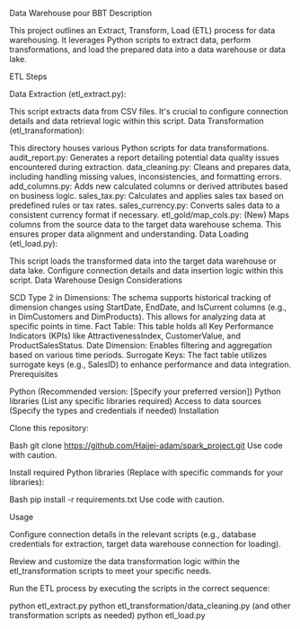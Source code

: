 Data Warehouse pour BBT
Description

This project outlines an Extract, Transform, Load (ETL) process for data warehousing. It leverages Python scripts to extract data, perform transformations, and load the prepared data into a data warehouse or data lake.

ETL Steps

Data Extraction (etl_extract.py):

This script extracts data from CSV files.
It's crucial to configure connection details and data retrieval logic within this script.
Data Transformation (etl_transformation):

This directory houses various Python scripts for data transformations.
audit_report.py: Generates a report detailing potential data quality issues encountered during extraction.
data_cleaning.py: Cleans and prepares data, including handling missing values, inconsistencies, and formatting errors.
add_columns.py: Adds new calculated columns or derived attributes based on business logic.
sales_tax.py: Calculates and applies sales tax based on predefined rules or tax rates.
sales_currency.py: Converts sales data to a consistent currency format if necessary.
etl_gold/map_cols.py: (New) Maps columns from the source data to the target data warehouse schema. This ensures proper data alignment and understanding.
Data Loading (etl_load.py):

This script loads the transformed data into the target data warehouse or data lake.
Configure connection details and data insertion logic within this script.
Data Warehouse Design Considerations

SCD Type 2 in Dimensions: The schema supports historical tracking of dimension changes using StartDate, EndDate, and IsCurrent columns (e.g., in DimCustomers and DimProducts). This allows for analyzing data at specific points in time.
Fact Table: This table holds all Key Performance Indicators (KPIs) like AttractivenessIndex, CustomerValue, and ProductSalesStatus.
Date Dimension: Enables filtering and aggregation based on various time periods.
Surrogate Keys: The fact table utilizes surrogate keys (e.g., SalesID) to enhance performance and data integration.
Prerequisites

Python (Recommended version: [Specify your preferred version])
Python libraries (List any specific libraries required)
Access to data sources (Specify the types and credentials if needed)
Installation

Clone this repository:

Bash
git clone https://github.com/Hajjej-adam/spark_project.git
Use code with caution.

Install required Python libraries (Replace with specific commands for your libraries):

Bash
pip install -r requirements.txt
Use code with caution.

Usage

Configure connection details in the relevant scripts (e.g., database credentials for extraction, target data warehouse connection for loading).

Review and customize the data transformation logic within the etl_transformation scripts to meet your specific needs.

Run the ETL process by executing the scripts in the correct sequence:

python etl_extract.py
python etl_transformation/data_cleaning.py (and other transformation scripts as needed)
python etl_load.py